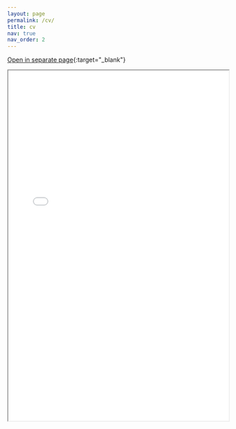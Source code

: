 ```yaml
---
layout: page
permalink: /cv/
title: cv
nav: true
nav_order: 2
---
```

[Open in separate page](../assets/pdf/Sungbin_Park_CV.pdf){:target="_blank"}
<div style="width: 100%; height:800">
<iframe src="../assets/pdf/Sungbin_Park_CV.pdf" width="100%" height="800">
Please click on the icon on the top right to download my CV if it does not show up in your browser. 
</iframe>
</div>
